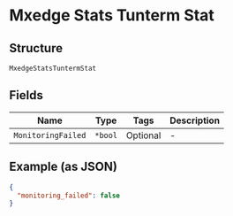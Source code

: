 
# Mxedge Stats Tunterm Stat

## Structure

`MxedgeStatsTuntermStat`

## Fields

| Name | Type | Tags | Description |
|  --- | --- | --- | --- |
| `MonitoringFailed` | `*bool` | Optional | - |

## Example (as JSON)

```json
{
  "monitoring_failed": false
}
```

